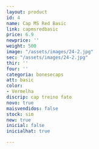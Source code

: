 ```yaml
---
layout: product
id: 4
name: Cap MS Red Basic
link: capmsredbasic
price: 6.9
newprice: ''
weight: 500
image: "/assets/images/24-2.jpg"
sec: "/assets/images/24-2.jpg"
thir: ''
four: ''
categoria: bonesecaps
att: basic
color:
- Vermelha
discrip: cap treino fato
novo: true
maisvendidos: false
stock: sim
new: true
inicial: false
inicialhat: true

---
```

